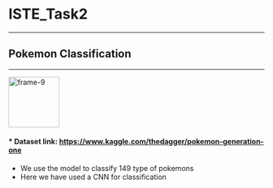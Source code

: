# ISTE_Task2

---------------------

## Pokemon Classification
-------------------
<p align="center">


<a href="https://colab.research.google.com/drive/1hcTOQMxC_IouOGxs8ZQtccL3c76HR7Lx?usp=sharing"><img src="https://i.guim.co.uk/img/media/dd703cd39013271a45bc199fae6aa1ddad72faaf/0_0_2000_1200/master/2000.jpg?width=1200&height=1200&quality=85&auto=format&fit=crop&s=178a9434c272d5a067353f57a30f58ed" alt="frame-9" width="100"></a>

</p>

#### * Dataset link: https://www.kaggle.com/thedagger/pokemon-generation-one

* We use the model to classify 149 type of pokemons
* Here we have used a CNN for classification
